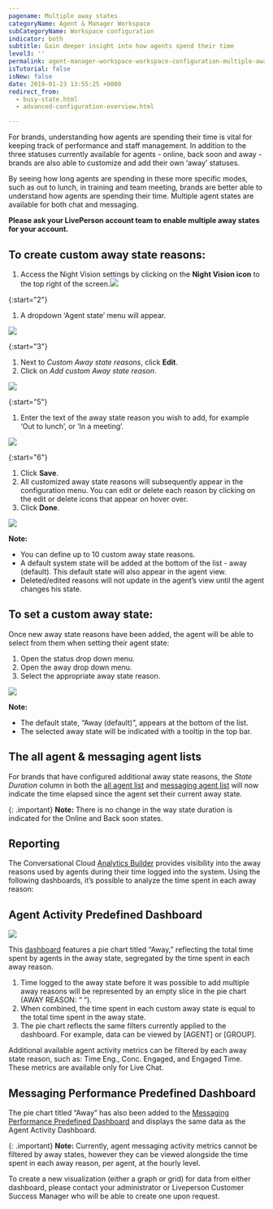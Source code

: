 ```yaml
---
pagename: Multiple away states
categoryName: Agent & Manager Workspace
subCategoryName: Workspace configuration
indicator: both
subtitle: Gain deeper insight into how agents spend their time
level3: ''
permalink: agent-manager-workspace-workspace-configuration-multiple-away-states.html
isTutorial: false
isNew: false
date: 2019-01-23 13:55:25 +0000
redirect_from:
  - busy-state.html
  - advanced-configuration-overview.html

---
```

For brands, understanding how agents are spending their time is vital for keeping track of performance and staff management. In addition to the three statuses currently available for agents - online, back soon and away - brands are also able to customize and add their own ‘away’ statuses.

By seeing how long agents are spending in these more specific modes, such as out to lunch, in training and team meeting, brands are better able to understand how agents are spending their time. Multiple agent states are available for both chat and messaging.

**Please ask your LivePerson account team to enable multiple away states for your account.**

## To create custom away state reasons:

1. Access the Night Vision settings by clicking on the **Night Vision icon** to the top right of the screen.![](//ce-sr.s3.eu-west-1.amazonaws.com/knowledge/img/multiple-away-states-1.png)

{:start="2"}

1. A dropdown ‘Agent state’ menu will appear.

![](//ce-sr.s3.eu-west-1.amazonaws.com/knowledge/img/multiple-away-states-2.png)

{:start="3"}

1. Next to _Custom Away state reasons_, click **Edit**.
2. Click on _Add custom Away state reason_.

![](//ce-sr.s3.eu-west-1.amazonaws.com/knowledge/img/multiple-away-states-3.png)

{:start="5"}

1. Enter the text of the away state reason you wish to add, for example ‘Out to lunch’, or ‘In a meeting’.

![](//ce-sr.s3.eu-west-1.amazonaws.com/knowledge/img/multiple-away-states-4.png)

{:start="6"}

1. Click **Save**.
2. All customized away state reasons will subsequently appear in the configuration menu. You can edit or delete each reason by clicking on the edit or delete icons that appear on hover over.
3. Click **Done**.

![](//ce-sr.s3.eu-west-1.amazonaws.com/knowledge/img/multiple-away-states-5.png)

<div class="notice">
<b>Note:</b>
<ul>
<li>You can define up to 10 custom away state reasons.</li>
<li>A default system state will be added at the bottom of the list - away (default). This default state will also appear in the agent view.</li>
<li>Deleted/edited reasons will not update in the agent’s view until the agent changes his state.</li>
</ul>
</div>

## **To set a custom away state:**

Once new away state reasons have been added, the agent will be able to select from them when setting their agent state:

1. Open the status drop down menu.
2. Open the away drop down menu.
3. Select the appropriate away state reason.

![](//ce-sr.s3.eu-west-1.amazonaws.com/knowledge/img/multiple-away-states-6.png)

<div class="notice">
<b>Note:</b>
<ul>
<li>The default state, “Away (default)”, appears at the bottom of the list.</li>
<li>The selected away state will be indicated with a tooltip in the top bar.</li>
</ul>
</div>

## **The all agent & messaging agent lists**

For brands that have configured additional away state reasons, the _State Duration_ column in both the [all agent list](agent-manager-workspace-manager-tools-for-live-chat-the-all-agents-list.html) and [messaging agent list](agent-manager-workspace-manager-tools-for-messaging-the-messaging-agents-list.html) will now indicate the time elapsed since the agent set their current away state.

{: .important}
**Note:** There is no change in the way state duration is indicated for the Online and Back soon states.

## **Reporting**

The Conversational Cloud [Analytics Builder](data-reporting-report-builder-report-builder-overview.html) provides visibility into the away reasons used by agents during their time logged into the system. Using the following dashboards, it’s possible to analyze the time spent in each away reason:

## **Agent Activity Predefined Dashboard**

![](//ce-sr.s3.eu-west-1.amazonaws.com/knowledge/img/multiple-away-states-7.png)

This [dashboard](data-reporting-messaging-messaging-dashboards-agent-activity-dashboard.html) features a pie chart titled “Away,” reflecting the total time spent by agents in the away state, segregated by the time spent in each away reason.

1. Time logged to the away state before it was possible to add multiple away reasons will be represented by an empty slice in the pie chart (AWAY REASON: “ ”).
2. When combined, the time spent in each custom away state is equal to the total time spent in the away state.
3. The pie chart reflects the same filters currently applied to the dashboard. For example, data can be viewed by \[AGENT\] or \[GROUP\].

Additional available agent activity metrics can be filtered by each away state reason, such as: Time Eng., Conc. Engaged, and Engaged Time. These metrics are available only for Live Chat.

## **Messaging Performance Predefined Dashboard**

The pie chart titled “Away” has also been added to the [Messaging Performance Predefined Dashboard](data-reporting-messaging-messaging-dashboards-performance-dashboard-for-messaging.html) and displays the same data as the Agent Activity Dashboard.

{: .important}
**Note:** Currently, agent messaging activity metrics cannot be filtered by away states, however they can be viewed alongside the time spent in each away reason, per agent, at the hourly level.

To create a new visualization (either a graph or grid) for data from either dashboard, please contact your administrator or Liveperson Customer Success Manager who will be able to create one upon request.
